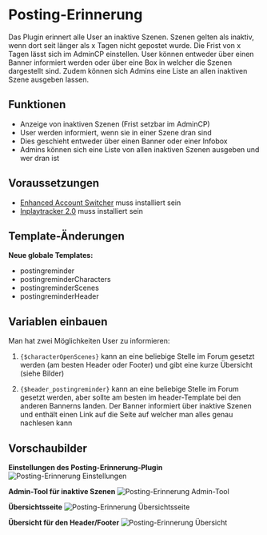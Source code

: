 # Posting-Erinnerung
Das Plugin erinnert alle User an inaktive Szenen. Szenen gelten als inaktiv, wenn dort seit länger als x Tagen nicht gepostet wurde. Die Frist von x Tagen lässt sich im AdminCP einstellen. User können entweder über einen Banner informiert werden oder über eine Box in welcher die Szenen dargestellt sind.
Zudem können sich Admins eine Liste an allen inaktiven Szene ausgeben lassen.

## Funktionen
* Anzeige von inaktiven Szenen (Frist setzbar im AdminCP)
* User werden informiert, wenn sie in einer Szene dran sind
* Dies geschieht entweder über einen Banner oder einer Infobox
* Admins können sich eine Liste von allen inaktiven Szenen ausgeben und wer dran ist

## Voraussetzungen
* [Enhanced Account Switcher](http://doylecc.altervista.org/bb/downloads.php?dlid=26&cat=2) muss installiert sein 
* [Inplaytracker 2.0](https://github.com/its-sparks-fly/Inplaytracker-2.0) muss installiert sein 

## Template-Änderungen
__Neue globale Templates:__
* postingreminder
* postingreminderCharacters
* postingreminderScenes
* postingreminderHeader

## Variablen einbauen
Man hat zwei Möglichkeiten User zu informieren:

1. `{$characterOpenScenes}` kann an eine beliebige Stelle im Forum gesetzt werden (am besten Header oder Footer) und gibt eine kurze Übersicht (siehe Bilder)

2. `{$header_postingreminder}` kann an eine beliebige Stelle im Forum gesetzt werden, aber sollte am besten im header-Template bei den anderen Bannerns landen. Der Banner informiert über inaktive Szenen und enthält einen Link auf die Seite auf welcher man alles genau nachlesen kann

## Vorschaubilder
__Einstellungen des Posting-Erinnerung-Plugin__
![Posting-Erinnerung Einstellungen](https://aheartforspinach/upload/plugins/postingreminder_settings.png)

__Admin-Tool für inaktive Szenen__
![Posting-Erinnerung Admin-Tool](https://aheartforspinach/upload/plugins/postingreminder_admin.png)

__Übersichtsseite__
![Posting-Erinnerung Übersichtsseite](https://aheartforspinach/upload/plugins/postingreminder_page.png)

__Übersicht für den Header/Footer__
![Posting-Erinnerung Übersicht](https://aheartforspinach/upload/plugins/postingreminder_overview.png)
